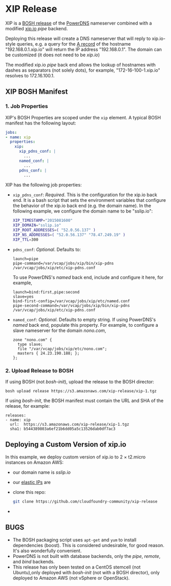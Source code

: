 # XIP Release

XIP is a [BOSH release](https://bosh.io/docs/create-release.html)
of the [PowerDNS](https://www.powerdns.com/) nameserver combined with a modified [xip.io](http://xip.io/) *pipe* backend.

Deploying this release will create a DNS nameserver that will reply to xip.io-style queries, e.g. a query for the [A record](https://support.dnsimple.com/articles/a-record/) of the hostname "192.168.0.1.xip.io" will return the IP address "192.168.0.1". The domain can be customized (it does not need to be *xip.io*)

The modified xip.io *pipe* back end allows the lookup of hostnames with dashes as separators (not solely dots), for example, "172-16-100-1.xip.io" resolves to 172.16.100.1.

## XIP BOSH Manifest

### 1. Job Properties

XIP's BOSH Properties are
scoped under the `xip` element. A typical BOSH manifest has the following
layout:

```yaml
jobs:
- name: xip
  properties:
    xip:
      xip_pdns_conf: |
        ...
      named_conf: |
        ...
      pdns_conf: |
        ...
```

XIP has the following job properties:

* `xip_pdns_conf`: *Required*.  This is the configuration for the xip.io back end. It is a bash script that sets the environment variables that configure the behavior of the xip.io back end (e.g. the domain name). In the following example, we configure the domain name to be "sslip.io":
  ```bash
  XIP_TIMESTAMP="2015081600"
  XIP_DOMAIN="sslip.io"
  XIP_ROOT_ADDRESSES=( "52.0.56.137" )
  XIP_NS_ADDRESSES=( "52.0.56.137" "78.47.249.19" )
  XIP_TTL=300
  ```

* `pdns_conf`: *Optional*. Defaults to:
  ```
  launch=pipe
  pipe-command=/var/vcap/jobs/xip/bin/xip-pdns /var/vcap/jobs/xip/etc/xip-pdns.conf
  ```
  To use PowerDNS's *named* back end, include and configure it here, for example,
  ```
  launch=bind:first,pipe:second
  slave=yes
  bind-first-config=/var/vcap/jobs/xip/etc/named.conf
  pipe-second-command=/var/vcap/jobs/xip/bin/xip-pdns /var/vcap/jobs/xip/etc/xip-pdns.conf
  ```
* `named_conf`: *Optional*. Defaults to empty string. If using PowerDNS's *named* back end, populate this property. For example, to configure a slave nameserver for the domain *nono.com*,
  ```
  zone "nono.com" {
    type slave;
    file "/var/vcap/jobs/xip/etc/nono.com";
    masters { 24.23.190.188; };
  };
  ```

### 2. Upload Release to BOSH

If using BOSH (not *bosh-init*), upload the release to the BOSH director:

```
bosh upload release https://s3.amazonaws.com/xip-release/xip-1.tgz
```

If using *bosh-init*, the BOSH manifest must contain the URL and SHA of the release, for example:

```
releases:
- name: xip
  url:  https://s3.amazonaws.com/xip-release/xip-1.tgz
  sha1: b544389803a6ef21b6dd05a5c13526dab0df7ac3
```

## Deploying a Custom Version of xip.io

In this example, we deploy custom version of xip.io to 2 &times; t2.micro instances
on Amazon AWS:

* our domain name is *sslip.io*
* our [elastic IPs]() are

* clone this repo:
  ```bash
  git clone https://github.com/cloudfoundry-community/xip-release
  ```
*

## BUGS

* The BOSH packaging script uses `apt-get` and `yum` to install dependencies (boost). This is considered undesirable, for good reason. It's also wonderfully convenient.
* PowerDNS is not built with database backends, only the *pipe*, *remote*, and *bind*  backends.
* This release has only been tested on a CentOS stemcell (not Ubuntu),only deployed with *bosh-init* (not with a BOSH director), only deployed to Amazon AWS (not vSphere or OpenStack).
